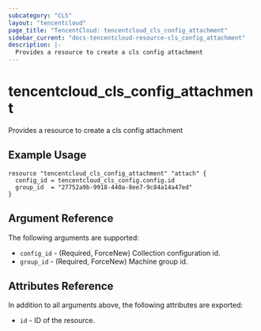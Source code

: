 ```yaml
---
subcategory: "CLS"
layout: "tencentcloud"
page_title: "TencentCloud: tencentcloud_cls_config_attachment"
sidebar_current: "docs-tencentcloud-resource-cls_config_attachment"
description: |-
  Provides a resource to create a cls config attachment
---
```


# tencentcloud_cls_config_attachment

Provides a resource to create a cls config attachment

## Example Usage

```hcl
resource "tencentcloud_cls_config_attachment" "attach" {
  config_id = tencentcloud_cls_config.config.id
  group_id  = "27752a9b-9918-440a-8ee7-9c84a14a47ed"
}
```

## Argument Reference

The following arguments are supported:

* `config_id` - (Required, ForceNew) Collection configuration id.
* `group_id` - (Required, ForceNew) Machine group id.

## Attributes Reference

In addition to all arguments above, the following attributes are exported:

* `id` - ID of the resource.



